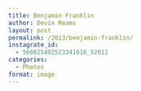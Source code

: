 ```yaml
---
title: Benjamin Franklin
author: Devin Reams
layout: post
permalink: /2013/benjamin-franklin/
instagrate_id:
  - 566025482523341616_52011
categories:
  - Photos
format: image
---
```

<!-- This post is created by Instagrate to WordPress, a WordPress Plugin by polevaultweb.com - http://www.polevaultweb.com/plugins/instagrate-to-wordpress/ -->